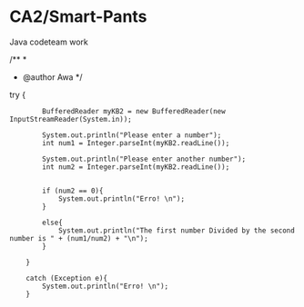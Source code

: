 # CA2/Smart-Pants
Java codeteam work

/**
 *
 * @author Awa
 */
 
 
 try {
            
            BufferedReader myKB2 = new BufferedReader(new InputStreamReader(System.in));
            
            System.out.println("Please enter a number");
            int num1 = Integer.parseInt(myKB2.readLine());
            
            System.out.println("Please enter another number");
            int num2 = Integer.parseInt(myKB2.readLine());
            
            
            if (num2 == 0){
                System.out.println("Erro! \n");
            }
            
            else{
                System.out.println("The first number Divided by the second number is " + (num1/num2) + "\n");
            }
            
        }
        
        catch (Exception e){
            System.out.println("Erro! \n");
        }
